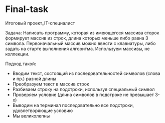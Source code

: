 # Final-task
Итоговый проект_IT-специалист

Задача: Написать программу, которая из имеющегося массива сторок формирует массив из строк, длина которых меньше либо равна 3 символа. Первоначальный массив можно ввести с клавиатуры, либо задать на старте выполнения алгоритма. Используем массивы, не коллекции.

Подход такой:
* Вводим текст, состоящий из последовательностей символов (слова и пр.) разной длины
* Преобразуем текст в массив строк
* Разбиваем строку на подстроки, используя специальный символ
* Проверяем условие (длина символов в подстроке не превышает 3-х)
* Выводим на терминал последовательно все подстроки, удовлетворяющие условию
* Мы великолепны
